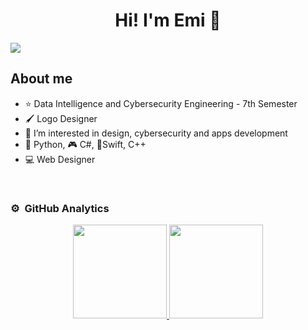 <h1 align="center">Hi! I'm <a>Emi</a> 👋</h1>
<img src="https://imgur.com/hC1lxMc.png">

<br>

## About me

- ⭐ Data Intelligence and Cybersecurity Engineering - 7th Semester
- 🖌️ Logo Designer
- 🎥 I’m interested in design, cybersecurity and apps development
- 🐍 Python, 🎮 C#, 📱Swift, C++
- 💻 Web Designer


<br>

### ⚙️ &nbsp;GitHub Analytics

<p align="center">
<a href="https://github.com/YaelSalinasLoz">
  <img height="150em" src="https://github-readme-stats-eight-theta.vercel.app/api?username=YaelSalinasLoz&show_icons=true&theme=algolia&include_all_commits=true&count_private=true"/>
  <img height="150em" src="https://github-readme-stats-eight-theta.vercel.app/api/top-langs/?username=YaelSalinasLoz&layout=compact&langs_count=8&theme=algolia"/>
</a>
</p>
